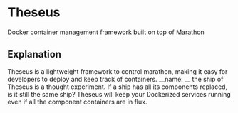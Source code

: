 Theseus
=======

Docker container management framework built on top of Marathon

## Explanation
Theseus is a lightweight framework to control marathon, making it easy for developers to deploy and keep track of containers.
__name: __ the ship of Theseus is a thought experiment. If a ship has all its components replaced, is it still the same ship? Theseus will keep your Dockerized services running even if all the component containers are in flux.
